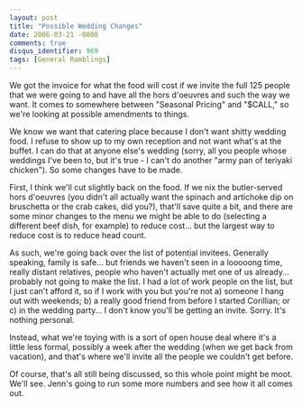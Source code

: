 ```yaml
---
layout: post
title: "Possible Wedding Changes"
date: 2006-03-21 -0800
comments: true
disqus_identifier: 969
tags: [General Ramblings]
---
```

We got the invoice for what the food will cost if we invite the full 125
people that we were going to and have all the hors d'oeuvres and such
the way we want. It comes to somewhere between "Seasonal Pricing" and
"\$CALL," so we're looking at possible amendments to things.

 We know we want that catering place because I don't want shitty wedding
food. I refuse to show up to my own reception and not want what's at the
buffet. I can do that at anyone else's wedding (sorry, all you people
whose weddings I've been to, but it's true - I can't do another "army
pan of teriyaki chicken"). So some changes have to be made.

 First, I think we'll cut slightly back on the food. If we nix the
butler-served hors d'oeuvres (you didn't all actually want the spinach
and artichoke dip on bruschetta or the crab cakes, did you?), that'll
save quite a bit, and there are some minor changes to the menu we might
be able to do (selecting a different beef dish, for example) to reduce
cost... but the largest way to reduce cost is to reduce head count.

 As such, we're going back over the list of potential invitees.
Generally speaking, family is safe... but friends we haven't seen in a
looooong time, really distant relatives, people who haven't actually met
one of us already... probably not going to make the list. I had a lot of
work people on the list, but I just can't afford it, so if I work with
you but you're not a) someone I hang out with weekends; b) a really good
friend from before I started Corillian; or c) in the wedding party... I
don't know you'll be getting an invite. Sorry. It's nothing personal.

 Instead, what we're toying with is a sort of open house deal where it's
a little less formal, possibly a week after the wedding (when we get
back from vacation), and that's where we'll invite all the people we
couldn't get before.

 Of course, that's all still being discussed, so this whole point might
be moot. We'll see. Jenn's going to run some more numbers and see how it
all comes out.
